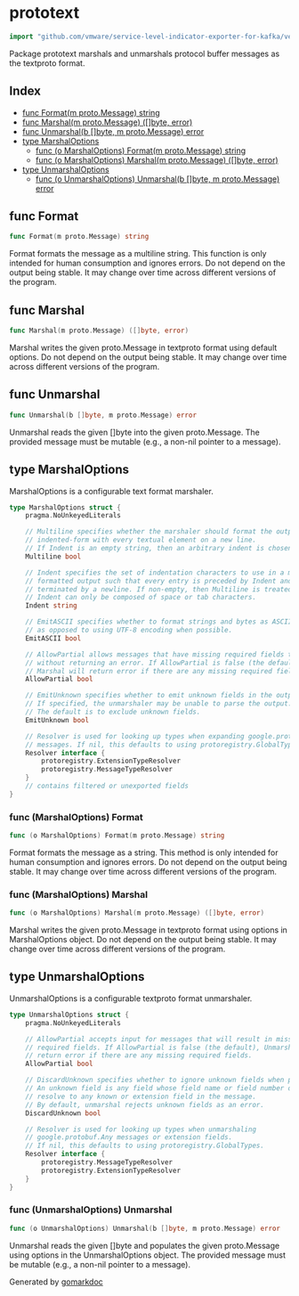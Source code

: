 <!-- Code generated by gomarkdoc. DO NOT EDIT -->

# prototext

```go
import "github.com/vmware/service-level-indicator-exporter-for-kafka/vendor/google.golang.org/protobuf/encoding/prototext"
```

Package prototext marshals and unmarshals protocol buffer messages as the textproto format.

## Index

- [func Format(m proto.Message) string](<#func-format>)
- [func Marshal(m proto.Message) ([]byte, error)](<#func-marshal>)
- [func Unmarshal(b []byte, m proto.Message) error](<#func-unmarshal>)
- [type MarshalOptions](<#type-marshaloptions>)
  - [func (o MarshalOptions) Format(m proto.Message) string](<#func-marshaloptions-format>)
  - [func (o MarshalOptions) Marshal(m proto.Message) ([]byte, error)](<#func-marshaloptions-marshal>)
- [type UnmarshalOptions](<#type-unmarshaloptions>)
  - [func (o UnmarshalOptions) Unmarshal(b []byte, m proto.Message) error](<#func-unmarshaloptions-unmarshal>)


## func Format

```go
func Format(m proto.Message) string
```

Format formats the message as a multiline string. This function is only intended for human consumption and ignores errors. Do not depend on the output being stable. It may change over time across different versions of the program.

## func Marshal

```go
func Marshal(m proto.Message) ([]byte, error)
```

Marshal writes the given proto.Message in textproto format using default options. Do not depend on the output being stable. It may change over time across different versions of the program.

## func Unmarshal

```go
func Unmarshal(b []byte, m proto.Message) error
```

Unmarshal reads the given \[\]byte into the given proto.Message. The provided message must be mutable \(e.g., a non\-nil pointer to a message\).

## type MarshalOptions

MarshalOptions is a configurable text format marshaler.

```go
type MarshalOptions struct {
    pragma.NoUnkeyedLiterals

    // Multiline specifies whether the marshaler should format the output in
    // indented-form with every textual element on a new line.
    // If Indent is an empty string, then an arbitrary indent is chosen.
    Multiline bool

    // Indent specifies the set of indentation characters to use in a multiline
    // formatted output such that every entry is preceded by Indent and
    // terminated by a newline. If non-empty, then Multiline is treated as true.
    // Indent can only be composed of space or tab characters.
    Indent string

    // EmitASCII specifies whether to format strings and bytes as ASCII only
    // as opposed to using UTF-8 encoding when possible.
    EmitASCII bool

    // AllowPartial allows messages that have missing required fields to marshal
    // without returning an error. If AllowPartial is false (the default),
    // Marshal will return error if there are any missing required fields.
    AllowPartial bool

    // EmitUnknown specifies whether to emit unknown fields in the output.
    // If specified, the unmarshaler may be unable to parse the output.
    // The default is to exclude unknown fields.
    EmitUnknown bool

    // Resolver is used for looking up types when expanding google.protobuf.Any
    // messages. If nil, this defaults to using protoregistry.GlobalTypes.
    Resolver interface {
        protoregistry.ExtensionTypeResolver
        protoregistry.MessageTypeResolver
    }
    // contains filtered or unexported fields
}
```

### func \(MarshalOptions\) Format

```go
func (o MarshalOptions) Format(m proto.Message) string
```

Format formats the message as a string. This method is only intended for human consumption and ignores errors. Do not depend on the output being stable. It may change over time across different versions of the program.

### func \(MarshalOptions\) Marshal

```go
func (o MarshalOptions) Marshal(m proto.Message) ([]byte, error)
```

Marshal writes the given proto.Message in textproto format using options in MarshalOptions object. Do not depend on the output being stable. It may change over time across different versions of the program.

## type UnmarshalOptions

UnmarshalOptions is a configurable textproto format unmarshaler.

```go
type UnmarshalOptions struct {
    pragma.NoUnkeyedLiterals

    // AllowPartial accepts input for messages that will result in missing
    // required fields. If AllowPartial is false (the default), Unmarshal will
    // return error if there are any missing required fields.
    AllowPartial bool

    // DiscardUnknown specifies whether to ignore unknown fields when parsing.
    // An unknown field is any field whose field name or field number does not
    // resolve to any known or extension field in the message.
    // By default, unmarshal rejects unknown fields as an error.
    DiscardUnknown bool

    // Resolver is used for looking up types when unmarshaling
    // google.protobuf.Any messages or extension fields.
    // If nil, this defaults to using protoregistry.GlobalTypes.
    Resolver interface {
        protoregistry.MessageTypeResolver
        protoregistry.ExtensionTypeResolver
    }
}
```

### func \(UnmarshalOptions\) Unmarshal

```go
func (o UnmarshalOptions) Unmarshal(b []byte, m proto.Message) error
```

Unmarshal reads the given \[\]byte and populates the given proto.Message using options in the UnmarshalOptions object. The provided message must be mutable \(e.g., a non\-nil pointer to a message\).



Generated by [gomarkdoc](<https://github.com/princjef/gomarkdoc>)

